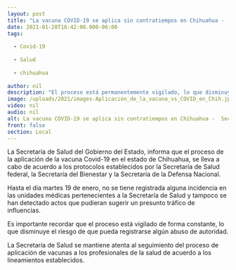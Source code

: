 ```yaml
---
layout: post
title: "La vacuna COVID-19 se aplica sin contratiempos en Chihuahua -  Secretaría de Salud"
date: 2021-01-20T16:42:00.000-06:00
tags:
  
  - Covid-19
  
  - Salud
  
  - chihuahua
  
author: nil
description: "El proceso está permanentemente vigilado, lo que disminuye el riesgo de que pueda registrarse alguna situación irregular"
image: /uploads/2021/images-Aplicación_de_la_vacuna_vs_COVID_en_Chih.jpeg
video: nil
audio: nil
alt: La vacuna COVID-19 se aplica sin contratiempos en Chihuahua -  Secretaría de Salud
front: false
section: Local
---
```


La Secretaría de Salud del Gobierno del Estado, informa que el proceso de la aplicación de la vacuna Covid-19 en el estado de Chihuahua, se lleva a cabo de acuerdo a los protocolos establecidos por la Secretaría de Salud federal, la Secretaría del Bienestar y la Secretaría de la Defensa Nacional. 

Hasta el día martes 19 de enero, no se tiene registrada alguna incidencia en las unidades médicas pertenecientes a la Secretaría de Salud y tampoco se han detectado actos que pudieran sugerir un presunto tráfico de influencias. 

Es importante recordar que el proceso está vigilado de forma constante, lo que disminuye el riesgo de que pueda registrarse algún abuso de autoridad.

La Secretaría de Salud se mantiene atenta al seguimiento del proceso de aplicación de vacunas a los profesionales de la salud de acuerdo a los lineamientos establecidos.